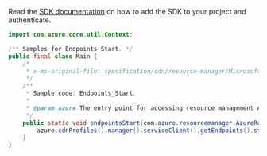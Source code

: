 Read the [SDK documentation](https://github.com/Azure/azure-sdk-for-java/blob/azure-resourcemanager_2.14.0/sdk/resourcemanager/azure-resourcemanager/README.md) on how to add the SDK to your project and authenticate.

```java
import com.azure.core.util.Context;

/** Samples for Endpoints Start. */
public final class Main {
    /*
     * x-ms-original-file: specification/cdn/resource-manager/Microsoft.Cdn/stable/2021-06-01/examples/Endpoints_Start.json
     */
    /**
     * Sample code: Endpoints_Start.
     *
     * @param azure The entry point for accessing resource management APIs in Azure.
     */
    public static void endpointsStart(com.azure.resourcemanager.AzureResourceManager azure) {
        azure.cdnProfiles().manager().serviceClient().getEndpoints().start("RG", "profile1", "endpoint1", Context.NONE);
    }
}
```
